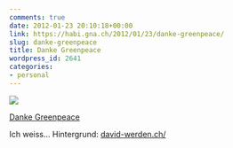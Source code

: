 ```yaml
---
comments: true
date: 2012-01-23 20:10:18+00:00
link: https://habi.gna.ch/2012/01/23/danke-greenpeace/
slug: danke-greenpeace
title: Danke Greenpeace
wordpress_id: 2641
categories:
- personal
---
```


[![](https://static.flickr.com/7162/6750677769_1c938f4f34_m.jpg)](https://www.flickr.com/photos/habi/6750677769/)

[Danke Greenpeace](https://www.flickr.com/photos/habi/6750677769/)

Ich weiss...
Hintergrund: [david-werden.ch/](http://david-werden.ch/)